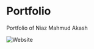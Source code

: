 # Portfolio
Portfolio of Niaz Mahmud Akash
<br>

![Website](https://img.shields.io/website?url=https%3A%2F%2Fakashmahmud.eu.org&style=for-the-badge&link=https%3A%2F%2Fakashmahmud.eu.org)
